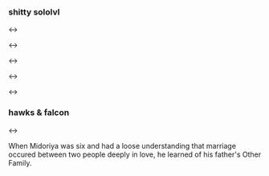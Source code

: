 

### shitty sololvl


<->


<->


<->


<->


<->


### hawks & falcon



<->

When Midoriya was six and had a loose understanding that marriage occured between two people deeply in love, he learned of his father's Other Family. 
